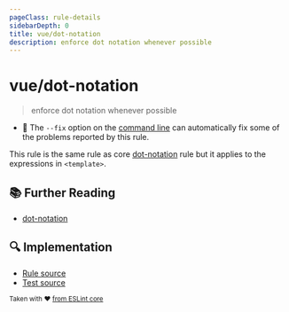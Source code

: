 ```yaml
---
pageClass: rule-details
sidebarDepth: 0
title: vue/dot-notation
description: enforce dot notation whenever possible
---
```

# vue/dot-notation
> enforce dot notation whenever possible

- :wrench: The `--fix` option on the [command line](https://eslint.org/docs/user-guide/command-line-interface#fixing-problems) can automatically fix some of the problems reported by this rule.

This rule is the same rule as core [dot-notation] rule but it applies to the expressions in `<template>`.

## :books: Further Reading

- [dot-notation]

[dot-notation]: https://eslint.org/docs/rules/dot-notation

## :mag: Implementation

- [Rule source](https://github.com/vuejs/eslint-plugin-vue/blob/master/lib/rules/dot-notation.js)
- [Test source](https://github.com/vuejs/eslint-plugin-vue/blob/master/tests/lib/rules/dot-notation.js)

<sup>Taken with ❤️ [from ESLint core](https://eslint.org/docs/rules/dot-notation)</sup>
